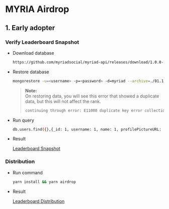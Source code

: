 # MYRIA Airdrop

## 1. Early adopter
### Verify Leaderboard Snapshot

* Download database

  ```bash
  https://github.com/myriadsocial/myriad-api/releases/download/1.0.0-beta3/01.15.2022_myriad-db-0.dump
  ```

* Restore database

  ```bash
  mongorestore -u=<username> -p=<password> -d=myriad --archive=./01.15.2022_myriad-db-0.dump
  ```

  >**Note:**</br>
  >On restoring data, you will see this error that showed a duplicate data, but this will not affect the rank.
  >
  >```bash
  >continuing through error: E11000 duplicate key error collection: myriad.votes index: uniqueVoteIndex dup key: { userId: "0x22ab91aba7e6f8937930da2b42147b426301e8dbafdfa006330afe33e36e925b", type: "post", referenceId: "61dfc228d376da001d0eeebf" }
  >```

* Run query

  ```bash
  db.users.find({},{_id: 1, username: 1, name: 1, profilePictureURL: 1, "metric.totalKudos": 1}).sort({"metric.totalKudos": -1}).limit(500)
  ```

* Result

  [Leaderboard Snapshot](./leaderboard-snapshot.md)

### Distribution

* Run command
  ```bash
  yarn install && yarn airdrop
  ```

* Result

  [Leaderboard Distribution](./leaderboard-distribution.md)
